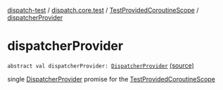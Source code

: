 [dispatch-test](../../index.md) / [dispatch.core.test](../index.md) / [TestProvidedCoroutineScope](index.md) / [dispatcherProvider](./dispatcher-provider.md)

# dispatcherProvider

`abstract val dispatcherProvider: `[`DispatcherProvider`](https://rbusarow.github.io/Dispatch/dispatch-core/dispatch.core/-dispatcher-provider/index.md) [(source)](https://github.com/RBusarow/Dispatch/tree/master/dispatch-test/src/main/java/dispatch/core/test/TestProvidedCoroutineScope.kt#L47)

single [DispatcherProvider](https://rbusarow.github.io/Dispatch/dispatch-core/dispatch.core/-dispatcher-provider/index.md) promise for the [TestProvidedCoroutineScope](index.md)

